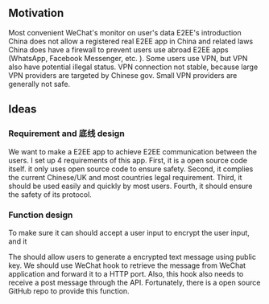 ## Motivation
Most convenient WeChat's monitor on user's data
E2EE's introduction
China does not allow a registered real E2EE app in China and related laws
China does have a firewall to prevent users use abroad E2EE apps (WhatsApp, Facebook Messenger, etc. ). Some users use VPN, but  VPN also have potential illegal status. VPN connection not stable, because large VPN providers are targeted by Chinese gov. Small VPN providers are generally not safe. 
## Ideas
### Requirement and 底线 design
We want to make a E2EE app to achieve E2EE communication between the users. I set up 4 requirements of this app. First, it is a open source code itself.  it only uses open source code to ensure safety. Second, it complies the current Chinese/UK and most countries legal requirement. Third, it should be used easily and quickly by most users. Fourth, it should ensure the safety of its protocol. 

### Function design
To make sure it can should accept a user input to encrypt the user input, and it


The should allow users to generate a encrypted text message using public key.
We should use WeChat hook to retrieve the message from WeChat application and forward it to a HTTP port. Also, this hook also needs to receive a post message through the API. Fortunately, there is a open source GitHub repo to provide this function. 



